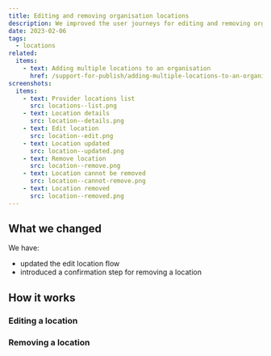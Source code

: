 ```yaml
---
title: Editing and removing organisation locations
description: We improved the user journeys for editing and removing organisation locations
date: 2023-02-06
tags:
  - locations
related:
  items:
    - text: Adding multiple locations to an organisation
      href: /support-for-publish/adding-multiple-locations-to-an-organisation/
screenshots:
  items:
    - text: Provider locations list
      src: locations--list.png
    - text: Location details
      src: location--details.png
    - text: Edit location
      src: location--edit.png
    - text: Location updated
      src: location--updated.png
    - text: Remove location
      src: location--remove.png
    - text: Location cannot be removed
      src: location--cannot-remove.png
    - text: Location removed
      src: location--removed.png
---
```




## What we changed

We have:

- updated the edit location flow
- introduced a confirmation step for removing a location

## How it works

### Editing a location


### Removing a location
